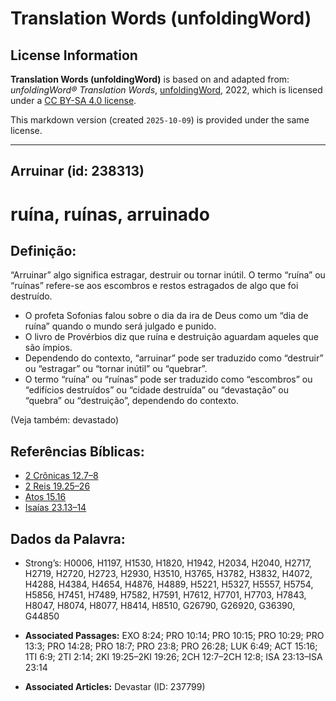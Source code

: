 # Translation Words (unfoldingWord)

## License Information

**Translation Words (unfoldingWord)** is based on and adapted from: _unfoldingWord® Translation Words_, [unfoldingWord](https://unfoldingword.org/utw), 2022, which is licensed under a [CC BY-SA 4.0 license](https://creativecommons.org/licenses/by-sa/4.0/legalcode.en).

This markdown version (created `2025-10-09`) is provided under the same license.



--------------------------------

## Arruinar (id: 238313)

ruína, ruínas, arruinado
========================

Definição:
----------

“Arruinar” algo significa estragar, destruir ou tornar inútil. O termo “ruína” ou “ruínas” refere\-se aos escombros e restos estragados de algo que foi destruído.

* O profeta Sofonias falou sobre o dia da ira de Deus como um “dia de ruína” quando o mundo será julgado e punido.
* O livro de Provérbios diz que ruína e destruição aguardam aqueles que são ímpios.
* Dependendo do contexto, “arruinar” pode ser traduzido como “destruir” ou “estragar” ou “tornar inútil” ou “quebrar”.
* O termo “ruína” ou “ruínas” pode ser traduzido como “escombros” ou “edifícios destruídos” ou “cidade destruída” ou “devastação” ou “quebra” ou “destruição”, dependendo do contexto.

(Veja também: devastado)

Referências Bíblicas:
---------------------

* [2 Crônicas 12\.7–8](https://ref.ly/2Chr12:7-2Chr12:8)
* [2 Reis 19\.25–26](https://ref.ly/2Kgs19:25-2Kgs19:26)
* [Atos 15\.16](https://ref.ly/Acts15:16)
* [Isaías 23\.13–14](https://ref.ly/Isa23:13-Isa23:14)

Dados da Palavra:
-----------------

* Strong’s: H0006, H1197, H1530, H1820, H1942, H2034, H2040, H2717, H2719, H2720, H2723, H2930, H3510, H3765, H3782, H3832, H4072, H4288, H4384, H4654, H4876, H4889, H5221, H5327, H5557, H5754, H5856, H7451, H7489, H7582, H7591, H7612, H7701, H7703, H7843, H8047, H8074, H8077, H8414, H8510, G26790, G26920, G36390, G44850

* **Associated Passages:** EXO 8:24; PRO 10:14; PRO 10:15; PRO 10:29; PRO 13:3; PRO 14:28; PRO 18:7; PRO 23:8; PRO 26:28; LUK 6:49; ACT 15:16; 1TI 6:9; 2TI 2:14; 2KI 19:25–2KI 19:26; 2CH 12:7–2CH 12:8; ISA 23:13–ISA 23:14
* **Associated Articles:** Devastar (ID: 237799)

